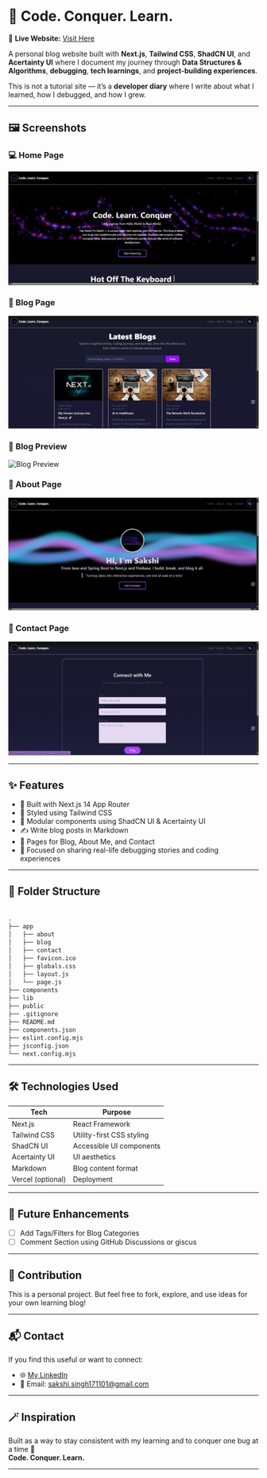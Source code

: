 # 🧠 Code. Conquer. Learn.

🔗 **Live Website:** [Visit Here](https://blog-post-9isz-h6952ck76-sakshi-singh17s-projects.vercel.app/blog)

A personal blog website built with **Next.js**, **Tailwind CSS**, **ShadCN UI**, and **Acertainty UI** where I document my journey through **Data Structures & Algorithms**, **debugging**, **tech learnings**, and **project-building experiences**.

This is not a tutorial site — it’s a **developer diary** where I write about what I learned, how I debugged, and how I grew.

---

## 🖼️ Screenshots

### 💻 Home Page
![Home Page](screenshots/home.png)

### 📝 Blog Page
![Blog Page](screenshots/blog.png)

### 📝 Blog Preview
![Blog Preview](screenshots/blog-preview.png)

### 📝 About Page
![About Page](screenshots/about.png)

### 📝 Contact Page
![Contact Page](screenshots/contact.png)

---


## ✨ Features

- 🚀 Built with Next.js 14 App Router
- 🎨 Styled using Tailwind CSS
- 🧩 Modular components using ShadCN UI & Acertainty UI
- ✍️ Write blog posts in Markdown
- 📌 Pages for Blog, About Me, and Contact
- 🧠 Focused on sharing real-life debugging stories and coding experiences

---

## 📁 Folder Structure

```

.
├── app
│   ├── about
│   ├── blog
│   ├── contact
│   ├── favicon.ico
│   ├── globals.css
│   ├── layout.js
│   └── page.js
├── components
├── lib
├── public
├── .gitignore
├── README.md
├── components.json
├── eslint.config.mjs
├── jsconfig.json
└── next.config.mjs

```


---

## 🛠️ Technologies Used

| Tech            | Purpose                                |
|-----------------|----------------------------------------|
| Next.js         | React Framework                        |
| Tailwind CSS    | Utility-first CSS styling              |
| ShadCN UI       | Accessible UI components               |
| Acertainty UI   | UI aesthetics                          |
| Markdown        | Blog content format                    |
| Vercel (optional) | Deployment                           |

---

## 🚧 Future Enhancements

- [ ] Add Tags/Filters for Blog Categories
- [ ] Comment Section using GitHub Discussions or giscus

---

## 🤝 Contribution

This is a personal project. But feel free to fork, explore, and use ideas for your own learning blog!

---

## 📬 Contact

If you find this useful or want to connect:

- 🌐 [My LinkedIn](https://www.linkedin.com/in/sakshi-amit-singh/)
- 📧 Email: sakshi.singh171101@gmail.com 

---

## 🪄 Inspiration

Built as a way to stay consistent with my learning and to conquer one bug at a time 💪  
**Code. Conquer. Learn.**

---


